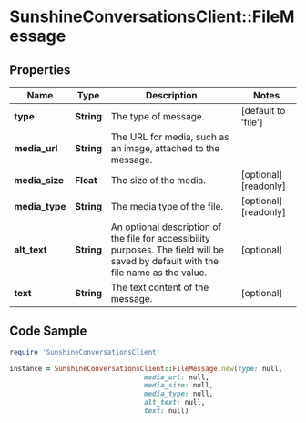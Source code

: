 # SunshineConversationsClient::FileMessage

## Properties

Name | Type | Description | Notes
------------ | ------------- | ------------- | -------------
**type** | **String** | The type of message. | [default to &#39;file&#39;]
**media_url** | **String** | The URL for media, such as an image, attached to the message. | 
**media_size** | **Float** | The size of the media. | [optional] [readonly] 
**media_type** | **String** | The media type of the file. | [optional] [readonly] 
**alt_text** | **String** | An optional description of the file for accessibility purposes. The field will be saved by default with the file name as the value. | [optional] 
**text** | **String** | The text content of the message. | [optional] 

## Code Sample

```ruby
require 'SunshineConversationsClient'

instance = SunshineConversationsClient::FileMessage.new(type: null,
                                 media_url: null,
                                 media_size: null,
                                 media_type: null,
                                 alt_text: null,
                                 text: null)
```


